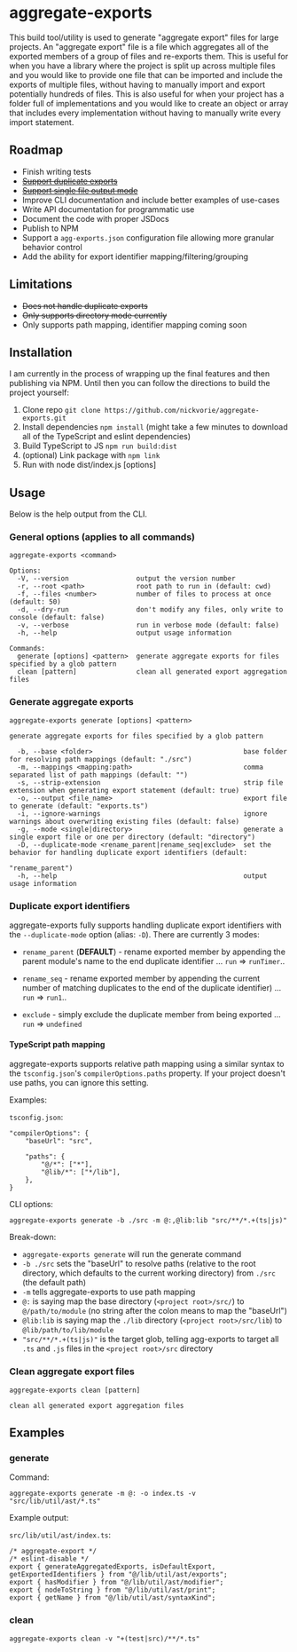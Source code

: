 # aggregate-exports
This build tool/utility is used to generate "aggregate export" files for large projects. An "aggregate export" file is a file which aggregates all of the exported members of a group of files and re-exports them. This is useful for when you have a library where the project is split up across multiple files and you would like to provide one file that can be imported and include the exports of multiple files, without having to manually import and export potentially hundreds of files. This is also useful for when your project has a folder full of implementations and you would like to create an object or array that includes every implementation without having to manually write every import statement.

## Roadmap
- Finish writing tests 
- [~~Support duplicate exports~~](https://github.com/nickvorie/aggregate-exports/commit/f925454a8182ec1767d65dc063f5a5ee8123d632)
- [~~Support single file output mode~~](https://github.com/nickvorie/aggregate-exports/commit/159202959ec81e549c6566c29de161ddbc5512fd)
- Improve CLI documentation and include better examples of use-cases
- Write API documentation for programmatic use
- Document the code with proper JSDocs
- Publish to NPM
- Support a `agg-exports.json` configuration file allowing more granular behavior control
- Add the ability for export identifier mapping/filtering/grouping

## Limitations
- ~~Does not handle duplicate exports~~
- ~~Only supports directory mode currently~~
- Only supports path mapping, identifier mapping coming soon

## Installation
I am currently in the process of wrapping up the final features and then publishing via NPM. Until then you can follow the directions to build the project yourself:

1. Clone repo `git clone https://github.com/nickvorie/aggregate-exports.git`
2. Install dependencies `npm install` (might take a few minutes to download all of the TypeScript and eslint dependencies)
3. Build TypeScript to JS `npm run build:dist`
4. (optional) Link package with `npm link`
5. Run with node dist/index.js <command> [options]

## Usage
Below is the help output from the CLI.

### General options (applies to all commands)

```
aggregate-exports <command>

Options:
  -V, --version                 output the version number
  -r, --root <path>             root path to run in (default: cwd)
  -f, --files <number>          number of files to process at once (default: 50)
  -d, --dry-run                 don't modify any files, only write to console (default: false)
  -v, --verbose                 run in verbose mode (default: false)
  -h, --help                    output usage information

Commands:
  generate [options] <pattern>  generate aggregate exports for files specified by a glob pattern
  clean [pattern]               clean all generated export aggregation files
```

### Generate aggregate exports

```
aggregate-exports generate [options] <pattern>

generate aggregate exports for files specified by a glob pattern

  -b, --base <folder>                                      base folder for resolving path mappings (default: "./src")
  -m, --mappings <mapping:path>                            comma separated list of path mappings (default: "")
  -s, --strip-extension                                    strip file extension when generating export statement (default: true)
  -o, --output <file_name>                                 export file to generate (default: "exports.ts")
  -i, --ignore-warnings                                    ignore warnings about overwriting existing files (default: false)
  -g, --mode <single|directory>                            generate a single export file or one per directory (default: "directory")
  -D, --duplicate-mode <rename_parent|rename_seq|exclude>  set the behavior for handling duplicate export identifiers (default: 
                                                           "rename_parent")
  -h, --help                                               output usage information
```

### Duplicate export identifiers
aggregate-exports fully supports handling duplicate export identifiers with the `--duplicate-mode` option (alias: `-D`). There are currently 3 modes:

- `rename_parent` (**DEFAULT**) - rename exported member by appending the parent module's name to the end duplicate identifier
... `run` => `runTimer`..

- `rename_seq` - rename exported member by appending the current number of matching duplicates to the end of the duplicate identifier)
... `run` => `run1`..

- `exclude` - simply exclude the duplicate member from being exported
... `run` => `undefined`

#### TypeScript path mapping
aggregate-exports supports relative path mapping using a similar syntax to the `tsconfig.json`'s `compilerOptions.paths` property. If your project doesn't use paths, you can ignore this setting. 

Examples:

`tsconfig.json`:

```
"compilerOptions": {
	"baseUrl": "src",
	
	"paths": {
		"@/*": ["*"],
		"@lib/*": ["*/lib"],
	},
}
```

CLI options:

```
aggregate-exports generate -b ./src -m @:,@lib:lib "src/**/*.+(ts|js)"
```

Break-down:

- `aggregate-exports generate` will run the generate command
- `-b ./src` sets the "baseUrl" to resolve paths (relative to the root directory, which defaults to the current working directory) from `./src` (the default path)
- `-m` tells aggregate-exports to use path mapping
- `@:` is saying map the base directory (`<project root>/src/`) to `@/path/to/module` (no string after the colon means to map the "baseUrl")
- `@lib:lib` is saying map the `./lib` directory (`<project root>/src/lib`) to `@lib/path/to/lib/module`
- `"src/**/*.+(ts|js)"` is the target glob, telling agg-exports to target all `.ts` and `.js` files in the `<project root>/src` directory

### Clean aggregate export files

```
aggregate-exports clean [pattern]

clean all generated export aggregation files
```

## Examples

### generate

Command:

```
aggregate-exports generate -m @: -o index.ts -v "src/lib/util/ast/*.ts"
```

Example output:

`src/lib/util/ast/index.ts`:

```
/* aggregate-export */
/* eslint-disable */
export { generateAggregatedExports, isDefaultExport, getExportedIdentifiers } from "@/lib/util/ast/exports";
export { hasModifier } from "@/lib/util/ast/modifier";
export { nodeToString } from "@/lib/util/ast/print";
export { getName } from "@/lib/util/ast/syntaxKind";
```

### clean

```
aggregate-exports clean -v "+(test|src)/**/*.ts"
```
